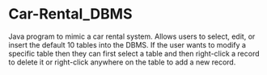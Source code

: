 # Car-Rental_DBMS
Java program to mimic a car rental system. Allows users to select, edit, or insert the default 10 tables into the DBMS. If the user wants to modify a specific table then they can first select a table and then right-click a record to delete it or right-click anywhere on the table to add a new record.
